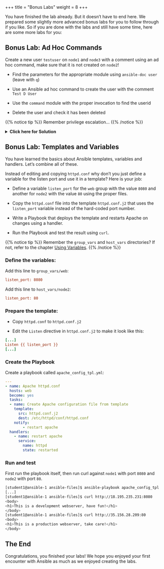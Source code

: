 +++
title = "Bonus Labs"
weight = 8
+++

You have finished the lab already. But it doesn’t have to end here. We prepared some slightly more advanced bonus labs for you to follow through if you like. So if you are done with the labs and still have some time, here are some more labs for you:

## Bonus Lab: Ad Hoc Commands

Create a new user `testuser` on `node1` and `node3` with a comment using an ad hoc command, make sure that it is not created on `node2`!

- Find the parameters for the appropriate module using `ansible-doc user` (leave with `q`)

- Use an Ansible ad hoc command to create the user with the comment `Test D User`

- Use the `command` module with the proper invocation to find the userid

- Delete the user and check it has been deleted

{{% notice tip %}}
Remember privilege escalation…​
{{% /notice %}}

<details><summary><b>Click here for Solution</b></summary>
<p>
Your commands could look like these:
```bash
[student<N>@ansible-1 ansible-files]$ ansible-doc -l | grep -i user
[student<N>@ansible-1 ansible-files]$ ansible-doc user
[student<N>@ansible-1 ansible-files]$ ansible node1,node3 -m user -a "name=testuser comment='Test D User'" -b
[student<N>@ansible-1 ansible-files]$ ansible node1,node3 -m command -a " id testuser" -b
[student<N>@ansible-1 ansible-files]$ ansible node2 -m command -a " id testuser" -b
[student<N>@ansible-1 ansible-files]$ ansible node1,node3 -m user -a "name=testuser state=absent remove=yes" -b
[student<N>@ansible-1 ansible-files]$ ansible web -m command -a " id testuser" -b
```
</p>
</details>

## Bonus Lab: Templates and Variables

You have learned the basics about Ansible templates, variables and handlers. Let’s combine all of these.

Instead of editing and copying `httpd.conf` why don’t you just define a variable for the listen port and use it in a template? Here is your job:

- Define a variable `listen_port` for the `web` group with the value `8080` and another for `node2` with the value `80` using the proper files.

- Copy the `httpd.conf` file into the template `httpd.conf.j2` that uses the `listen_port` variable instead of the hard-coded port number.

- Write a Playbook that deploys the template and restarts Apache on changes using a handler.

- Run the Playbook and test the result using `curl`.

{{% notice tip %}}
Remember the `group_vars` and `host_vars` directories? If not, refer to the chapter [Using Variables](../4-variables/).
{{% /notice %}}

### Define the variables:

Add this line to `group_vars/web`:

```ini
listen_port: 8080
```

Add this line to `host_vars/node2`:

```ini
listen_port: 80
```

### Prepare the template:

- Copy `httpd.conf` to `httpd.conf.j2`

- Edit the `Listen` directive in `httpd.conf.j2` to make it look like this:

<!-- {% raw %} -->
```ini
[...]
Listen {{ listen_port }}
[...]
```
<!-- {% endraw %} -->

### Create the Playbook

Create a playbook called `apache_config_tpl.yml`:

```yaml
---
- name: Apache httpd.conf
  hosts: web
  become: yes
  tasks:
  - name: Create Apache configuration file from template
    template:
      src: httpd.conf.j2
      dest: /etc/httpd/conf/httpd.conf
    notify:
        - restart apache
  handlers:
    - name: restart apache
      service:
        name: httpd
        state: restarted
```

### Run and test

First run the playbook itself, then run curl against `node1` with port `8080` and `node2` with port `80`.

```bash
[student1@ansible-1 ansible-files]$ ansible-playbook apache_config_tpl.yml
[...]
[student1@ansible-1 ansible-files]$ curl http://18.195.235.231:8080
<body>
<h1>This is a development webserver, have fun!</h1>
</body>
[student1@ansible-1 ansible-files]$ curl http://35.156.28.209:80
<body>
<h1>This is a production webserver, take care!</h1>
</body>
```

## The End

Congratulations, you finished your labs\! We hope you enjoyed your first encounter with Ansible as much as we enjoyed creating the labs.
